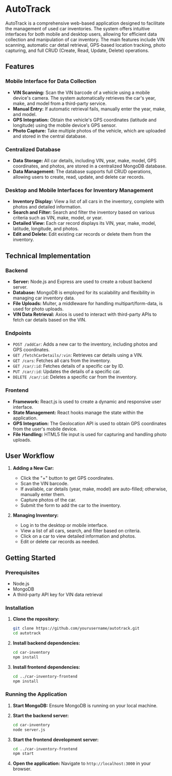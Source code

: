 # AutoTrack

AutoTrack is a comprehensive web-based application designed to facilitate the management of used car inventories. The system offers intuitive interfaces for both mobile and desktop users, allowing for efficient data collection and manipulation of car inventory. The main features include VIN scanning, automatic car detail retrieval, GPS-based location tracking, photo capturing, and full CRUD (Create, Read, Update, Delete) operations.

## Features

### Mobile Interface for Data Collection
- **VIN Scanning:** Scan the VIN barcode of a vehicle using a mobile device's camera. The system automatically retrieves the car's year, make, and model from a third-party service.
- **Manual Entry:** If automatic retrieval fails, manually enter the year, make, and model.
- **GPS Integration:** Obtain the vehicle's GPS coordinates (latitude and longitude) using the mobile device's GPS sensor.
- **Photo Capture:** Take multiple photos of the vehicle, which are uploaded and stored in the central database.

### Centralized Database
- **Data Storage:** All car details, including VIN, year, make, model, GPS coordinates, and photos, are stored in a centralized MongoDB database.
- **Data Management:** The database supports full CRUD operations, allowing users to create, read, update, and delete car records.

### Desktop and Mobile Interfaces for Inventory Management
- **Inventory Display:** View a list of all cars in the inventory, complete with photos and detailed information.
- **Search and Filter:** Search and filter the inventory based on various criteria such as VIN, make, model, or year.
- **Detailed View:** Each car record displays its VIN, year, make, model, latitude, longitude, and photos.
- **Edit and Delete:** Edit existing car records or delete them from the inventory.

## Technical Implementation

### Backend
- **Server:** Node.js and Express are used to create a robust backend server.
- **Database:** MongoDB is employed for its scalability and flexibility in managing car inventory data.
- **File Uploads:** Multer, a middleware for handling multipart/form-data, is used for photo uploads.
- **VIN Data Retrieval:** Axios is used to interact with third-party APIs to fetch car details based on the VIN.

### Endpoints
- `POST /addCar`: Adds a new car to the inventory, including photos and GPS coordinates.
- `GET /fetchCarDetails/:vin`: Retrieves car details using a VIN.
- `GET /cars`: Fetches all cars from the inventory.
- `GET /car/:id`: Fetches details of a specific car by ID.
- `PUT /car/:id`: Updates the details of a specific car.
- `DELETE /car/:id`: Deletes a specific car from the inventory.

### Frontend
- **Framework:** React.js is used to create a dynamic and responsive user interface.
- **State Management:** React hooks manage the state within the application.
- **GPS Integration:** The Geolocation API is used to obtain GPS coordinates from the user's mobile device.
- **File Handling:** HTML5 file input is used for capturing and handling photo uploads.

## User Workflow

1. **Adding a New Car:**
   - Click the "+" button to get GPS coordinates.
   - Scan the VIN barcode.
   - If available, car details (year, make, model) are auto-filled; otherwise, manually enter them.
   - Capture photos of the car.
   - Submit the form to add the car to the inventory.

2. **Managing Inventory:**
   - Log in to the desktop or mobile interface.
   - View a list of all cars, search, and filter based on criteria.
   - Click on a car to view detailed information and photos.
   - Edit or delete car records as needed.

## Getting Started

### Prerequisites
- Node.js
- MongoDB
- A third-party API key for VIN data retrieval

### Installation

1. **Clone the repository:**
   ```bash
   git clone https://github.com/yourusername/autotrack.git
   cd autotrack
   ```

2. **Install backend dependencies:**
   ```bash
   cd car-inventory
   npm install
   ```

3. **Install frontend dependencies:**
   ```bash
   cd ../car-inventory-frontend
   npm install
   ```

### Running the Application

1. **Start MongoDB:**
   Ensure MongoDB is running on your local machine.

2. **Start the backend server:**
   ```bash
   cd car-inventory
   node server.js
   ```

3. **Start the frontend development server:**
   ```bash
   cd ../car-inventory-frontend
   npm start
   ```

4. **Open the application:**
   Navigate to `http://localhost:3000` in your browser.

